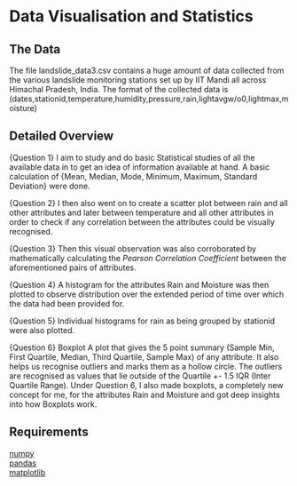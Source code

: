 # Data Visualisation and Statistics


## The Data

The file landslide_data3.csv contains a huge amount of data collected from the various landslide monitoring stations set up 
by IIT Mandi all across Himachal Pradesh, India. 
The format of the collected data is 
(dates,stationid,temperature,humidity,pressure,rain,lightavgw/o0,lightmax,moisture)


## Detailed Overview

{Question 1} I aim to study and do basic Statistical studies of all the available data in to get an idea of information 
available at hand. A basic calculation of {Mean, Median, Mode, Minimum, Maximum, Standard Deviation} were done.

{Question 2} I then also went on to create a scatter plot between rain and all other attributes and later between 
temperature and all other attributes in order to check if any correlation between the attributes could be visually recognised.

{Question 3} Then this visual observation was also corroborated by mathematically calculating the *Pearson Correlation 
Coefficient* between the aforementioned pairs of attributes.

{Question 4} A histogram for the attributes Rain and Moisture was then plotted to observe distribution over the extended period
of time over which the data had been provided for.

{Question 5} Individual histograms for rain as being grouped by stationid were also plotted.

{Question 6} Boxplot
A plot that gives the 5 point summary (Sample Min, First Quartile, Median, Third Quartile, Sample Max) of any attribute. It also
helps us recognise outliers and marks them as a hollow circle. The outliers are recognised as values that lie outside of the 
Quartile +- 1.5 IQR (Inter Quartile Range).
Under Question 6, I also made boxplots, a completely new concept for me, for the attributes Rain and Moisture and got deep
insights into how Boxplots work.


## Requirements

[numpy](https://numpy.org/)  
[pandas](https://pandas.pydata.org/)  
[matplotlib](https://matplotlib.org/)  